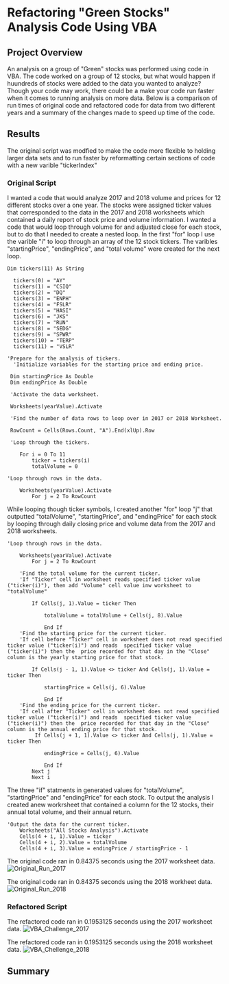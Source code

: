 # Refactoring "Green Stocks" Analysis Code Using VBA
## Project Overview 
An analysis on a group of "Green" stocks was performed using code in VBA. The code worked on a group of 12 stocks, but what would happen if huundreds of stocks were added to the data you wanted to analyze? Though your code may work, there could be a make your code run faster when it comes to running analysis on more data. Below is a comparison of run times of original code and refactored code for data from two different years and a summary of the changes made to speed up time of the code. 
 
## Results
The original script was modfied to make the code more flexible to holding larger data sets and to run faster by reformatting certain sections of code with a new varible "tickerIndex" 
### Original Script 
I wanted a code that would analyze 2017 and 2018 volume and prices for 12 different stocks over a one year. The stocks were assigned ticker values that corresponded to the data in the 2017 and 2018 worksheets which contained a daily report of stock price and volume information. I wanted a code that would loop through volume for and adjusted close for each stock, but to do that I needed to create a nested loop. In the first "for" loop I use the varible "i" to loop through an array of the 12 stock tickers. The varibles "startingPrice", "endingPrice", and "total volume" were created for the next loop.

```
Dim tickers(11) As String
 
  tickers(0) = "AY"
  tickers(1) = "CSIQ"
  tickers(2) = "DQ"
  tickers(3) = "ENPH"
  tickers(4) = "FSLR"
  tickers(5) = "HASI"
  tickers(6) = "JKS"
  tickers(7) = "RUN"
  tickers(8) = "SEDG"
  tickers(9) = "SPWR"
  tickers(10) = "TERP"
  tickers(11) = "VSLR"
    
'Prepare for the analysis of tickers.
  'Initialize variables for the starting price and ending price.
    
 Dim startingPrice As Double
 Dim endingPrice As Double
    
 'Activate the data worksheet.
    
 Worksheets(yearValue).Activate
    
 'Find the number of data rows to loop over in 2017 or 2018 Worksheet.
    
 RowCount = Cells(Rows.Count, "A").End(xlUp).Row
 
 'Loop through the tickers.
    
    For i = 0 To 11
        ticker = tickers(i)
        totalVolume = 0
        
'Loop through rows in the data.

    Worksheets(yearValue).Activate
        For j = 2 To RowCount
 ```
While looping though ticker symbols, I created another "for" loop "j" that outputted "totalVolume", "startingPrice", and "endingPrice" for each stock by looping through daily closing price and volume data from the 2017 and 2018 worksheets. 
```
'Loop through rows in the data.

    Worksheets(yearValue).Activate
        For j = 2 To RowCount
        
    'Find the total volume for the current ticker.
    'If "Ticker" cell in worksheet reads specified ticker value ("ticker(i)"), then add "Volume" cell value inw worksheet to "totalVolume"
        
        If Cells(j, 1).Value = ticker Then
            
            totalVolume = totalVolume + Cells(j, 8).Value
            
            End If
    'Find the starting price for the current ticker.
    'If cell before "Ticker" cell in worksheet does not read specified ticker value ("ticker(i)") and reads  specified ticker value ("ticker(i)") then the  price recorded for that day in the "Close" column is the yearly starting price for that stock.
        
        If Cells(j - 1, 1).Value <> ticker And Cells(j, 1).Value = ticker Then
            
            startingPrice = Cells(j, 6).Value
            
            End If
    'Find the ending price for the current ticker.
    'If cell after "Ticker" cell in worksheet does not read specified ticker value ("ticker(i)") and reads  specified ticker value ("ticker(i)") then the  price recorded for that day in the "Close" column is the annual ending price for that stock.
         If Cells(j + 1, 1).Value <> ticker And Cells(j, 1).Value = ticker Then
            
            endingPrice = Cells(j, 6).Value
            
            End If   
        Next j
        Next i
```
The three "if" statments in generated values for "totalVolume", "startingPrice" and "endingPrice" for each stock. To output the analysis I created anew workrsheet that contained a column for the 12 stocks, their annual total volume, and their annual return.
```
'Output the data for the current ticker.
    Worksheets("All Stocks Analysis").Activate
    Cells(4 + i, 1).Value = ticker
    Cells(4 + i, 2).Value = totalVolume
    Cells(4 + i, 3).Value = endingPrice / startingPrice - 1
```
The original code ran in 0.84375 seconds using the 2017 worksheet data.
![Original_Run_2017](https://user-images.githubusercontent.com/104794100/174687595-b8dd1075-7622-47de-a28b-ddf0a1e1229d.png)

The original code ran in 0.84375 seconds using the 2018 workheet data.
![Original_Run_2018](https://user-images.githubusercontent.com/104794100/174687599-53e5a46b-da6c-4b0f-82df-b77e732b9889.png)

### Refactored Script

The refactored code ran in 0.1953125 seconds using the 2017 worksheet data.
![VBA_Challenge_2017](https://user-images.githubusercontent.com/104794100/174687524-afa5235e-f507-4422-8f42-23cd8c37ed3a.png)

The refactored code ran in 0.1953125 seconds using the 2018 worksheet data.
![VBA_Chellenge_2018](https://user-images.githubusercontent.com/104794100/174687531-3e69b4e0-c545-457e-91ab-da07b114bfc9.png)

## Summary
